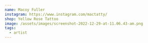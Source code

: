 ```yaml
---
name: Macoy Fuller
instagram: https://www.instagram.com/mactatty/
shop: Yellow Rose Tattoo
image: /assets/images/screenshot-2022-12-29-at-11.06.43-am.png
tags:
  - artist
---
```

